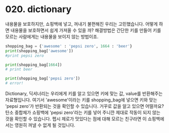 # 020. dictionary

내용물을 보호하지만, 쇼핑백에 넣고, 꺼내기 불편해진 우리는 고민했습니다. 어떻게 하면 내용물을 보호하면서 쉽게 가져올 수 있을 까? 해결방법은 간단한 키를 만들어 키를 모르는 사람에게는 내용물을 보이지 않는 방법이죠.

```python
shopping_bag = {'awesome' : 'pepsi zero', 1664 : 'beer'}
print(shopping_bag['awesome'])
#print pepsi zero

print(shopping_bag[1664])
# print beer

print(shopping_bag['pepsi zero'])
# error!
```

Dictionary, 딕셔너리는 우리에게 키를 알고 있으면 키에 맞는 값, value를 반환해주는 자료형입니다. 여기서 'awesome'이라는 키를 shopping_bag에 넣으면 키와 맞는 'pepsi zero'가 반환되는 것을 확인할 수 있습니다. 거꾸로 값을 알고 있으면 어떨까요? 탄소 중합체가 쇼핑백에 'pepsi zero'라는 키를 넣어 주니깐 제대로 작동이 되지 않는 것을 확인할 수 있습니다. 펩시 제로가 맛있다는 점에 대해 모르는 친구라면 이 쇼핑백에서는 영원히 꺼낼 수 없게 될 것입니다.

